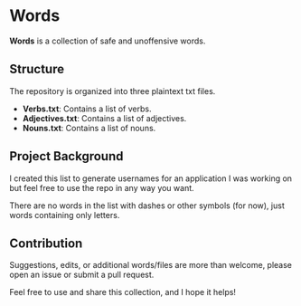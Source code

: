 # Words

**Words** is a collection of safe and unoffensive words. 

## Structure
The repository is organized into three plaintext txt files.
- **Verbs.txt**: Contains a list of verbs.
- **Adjectives.txt**: Contains a list of adjectives.
- **Nouns.txt**: Contains a list of nouns.

## Project Background
I created this list to generate usernames for an application I was working on but feel free to use the repo in any way you want.

There are no words in the list with dashes or other symbols (for now), just words containing only letters.

## Contribution
Suggestions, edits, or additional words/files are more than welcome, please open an issue or submit a pull request.


Feel free to use and share this collection, and I hope it helps!
